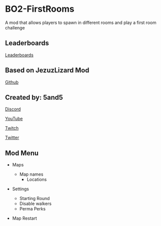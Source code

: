 # BO2-FirstRooms
 A mod that allows players to spawn in different rooms and play a first room challenge

## Leaderboards
[Leaderboards](https://docs.google.com/spreadsheets/d/1eY93xGNydtTuZEoO-EQ-Qwj_ben_gRoHoEOYNFGGhXE/edit#gid=0)

## Based on JezuzLizard Mod

[Github](https://github.com/JezuzLizard/Custom-Starting-Room-Mod-For-BO2)

## Created by: 5and5

[Discord](https://discord.gg/Z44Vnjd)

[YouTube](https://www.youtube.com/user/Zomb0s4life)

[Twitch](https://twitch.tv/5and5)

[Twitter](https://twitter.com/5and55)

## Mod Menu

* Maps
    * Map names
        * Locations

* Settings
    * Starting Round
    * Disable walkers
    * Perma Perks

* Map Restart